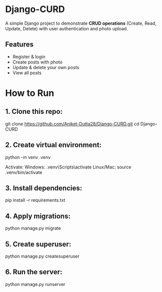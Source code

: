 # Django-CURD

A simple Django project to demonstrate **CRUD operations** (Create, Read, Update, Delete) with user authentication and photo upload.

## Features

- Register & login
- Create posts with photo
- Update & delete your own posts
- View all posts

# How to Run

## 1. Clone this repo:
   
   git clone https://github.com/Aniket-Dutta28/Django-CURD.git
   cd Django-CURD
   
## 2. Create virtual environment:

  python -m venv .venv
  
   Activate:
   Windows:
  .venv\Scripts\activate
   Linux/Mac:
  source .venv/bin/activate

## 3. Install dependencies:

   pip install -r requirements.txt

## 4. Apply migrations:

   python manage.py migrate

## 5. Create superuser:

  python manage.py createsuperuser

## 6. Run the server:

  python manage.py runserver


    
